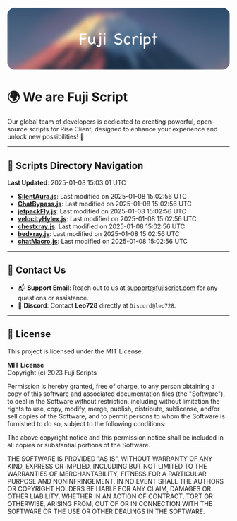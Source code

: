 ![Banner](.github/b.webp)

# 🌍 **We are Fuji Script**

Our global team of developers is dedicated to creating powerful, open-source scripts for Rise Client, designed to enhance your experience and unlock new possibilities! 🌟

---
<!-- SCRIPTS_NAVIGATION_START -->
## 📂 **Scripts Directory Navigation**

**Last Updated**: 2025-01-08 15:03:01 UTC

- **[SilentAura.js](scripts/SilentAura.js)**: Last modified on 2025-01-08 15:02:56 UTC
- **[ChatBypass.js](scripts/ChatBypass.js)**: Last modified on 2025-01-08 15:02:56 UTC
- **[jetpackFly.js](scripts/jetpackFly.js)**: Last modified on 2025-01-08 15:02:56 UTC
- **[velocityHylex.js](scripts/velocityHylex.js)**: Last modified on 2025-01-08 15:02:56 UTC
- **[chestxray.js](scripts/chestxray.js)**: Last modified on 2025-01-08 15:02:56 UTC
- **[bedxray.js](scripts/bedxray.js)**: Last modified on 2025-01-08 15:02:56 UTC
- **[chatMacro.js](scripts/chatMacro.js)**: Last modified on 2025-01-08 15:02:56 UTC

<!-- SCRIPTS_NAVIGATION_END -->

---

## 💬 **Contact Us**  
- 📬 **Support Email**: Reach out to us at [support@fujiscript.com](mailto:support@fujiscript.com) for any questions or assistance.  
- 💬 **Discord**: Contact **Leo728** directly at `Discord@leo728`.

---

## 📜 **License**

This project is licensed under the MIT License.  

**MIT License**  
Copyright (c) 2023 Fuji Scripts  

Permission is hereby granted, free of charge, to any person obtaining a copy of this software and associated documentation files (the "Software"), to deal in the Software without restriction, including without limitation the rights to use, copy, modify, merge, publish, distribute, sublicense, and/or sell copies of the Software, and to permit persons to whom the Software is furnished to do so, subject to the following conditions:  

The above copyright notice and this permission notice shall be included in all copies or substantial portions of the Software.  

THE SOFTWARE IS PROVIDED "AS IS", WITHOUT WARRANTY OF ANY KIND, EXPRESS OR IMPLIED, INCLUDING BUT NOT LIMITED TO THE WARRANTIES OF MERCHANTABILITY, FITNESS FOR A PARTICULAR PURPOSE AND NONINFRINGEMENT. IN NO EVENT SHALL THE AUTHORS OR COPYRIGHT HOLDERS BE LIABLE FOR ANY CLAIM, DAMAGES OR OTHER LIABILITY, WHETHER IN AN ACTION OF CONTRACT, TORT OR OTHERWISE, ARISING FROM, OUT OF OR IN CONNECTION WITH THE SOFTWARE OR THE USE OR OTHER DEALINGS IN THE SOFTWARE.  
